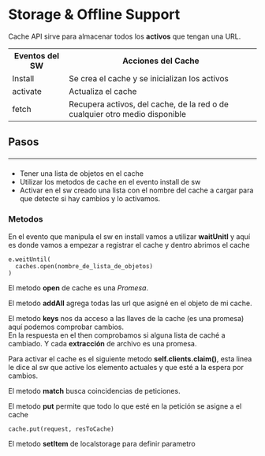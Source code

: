 # Storage & Offline Support

Cache API sirve para almacenar todos los **activos** que tengan una URL.

<table>
  <ul>
    <th>Eventos del SW</th>
    <th>Acciones del Cache</th>
    <tr>
      <td>Install</td>
      <td>Se crea el cache y se inicializan los activos</td>
    </tr>
     <tr>
      <td>activate</td>
      <td>Actualiza el cache</td>
    </tr>
     <tr>
      <td>fetch</td>
      <td>Recupera activos, del cache, de la red o de cualquier otro medio disponible</td>
    </tr>
  </ul>
</table>

## Pasos <hr>

* Tener una lista de objetos en el cache
* Utilizar los metodos de cache en el evento install de sw
* Activar en el sw creado una lista con el nombre del cache a cargar para que detecte si hay cambios y lo activamos. 

### Metodos

En el evento que manipula el sw en install vamos a utilizar **waitUnitl** y aquí es donde vamos a empezar a registrar el cache y dentro abrimos el cache

    e.weitUntil(
      caches.open(nombre_de_lista_de_objetos)
    )
El metodo **open** de cache es una *Promesa*.

El metodo **addAll** agrega todas las url que asigné en el objeto de mi cache.

El metodo **keys** nos da acceso a las llaves de la cache (es una promesa) aquí podemos comprobar cambios.<br>
En la respuesta en el then comprobamos si alguna lista de caché a cambiado. Y cada **extracción** de archivo es una promesa.

Para activar el cache es el siguiente metodo **self.clients.claim()**, esta linea le dice al sw que active los elemento actuales y que esté a la espera por cambios.

El metodo **match** busca coincidencias de peticiones.

El metodo **put** permite que todo lo que esté en la petición se asigne a el cache

    cache.put(request, resToCache)

El metodo **setItem** de localstorage para definir parametro